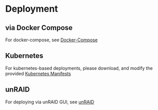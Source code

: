 # Deployment

## via Docker Compose

For docker-compose, see [Docker-Compose](./../Examples/Docker-Compose/README.md)

## Kubernetes

For kubernetes-based deployments, please download, and modify the provided [Kubernetes Manifests](./../Examples/Kubernetes/manifests.yaml)

## unRAID

For deploying via unRAID GUI, see [unRAID](Examples/unRAID/README.md)
